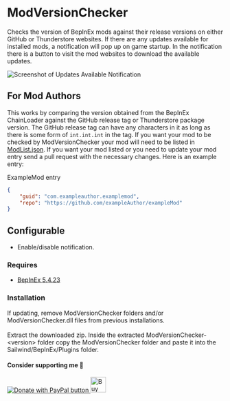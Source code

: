 # ModVersionChecker

Checks the version of BepInEx mods against their release versions on either GitHub or Thunderstore websites. 
If there are any updates available for installed mods, a notification will pop up on game startup. 
In the notification there is a button to visit the mod websites to download the available updates. 

![Screenshot of Updates Available Notification](https://github.com/bryon82/SailwindModVersionChecker/blob/main/Screenshots/ModVersionChecker.png)  

## For Mod Authors

This works by comparing the version obtained from the BepInEx ChainLoader against the GitHub release 
tag or Thunderstore package version. The GitHub release tag can have any characters in it as long as 
there is some form of `int.int.int` in the tag. If you want your mod to be checked by 
ModVersionChecker your mod will need to be listed in [ModList.json](https://github.com/bryon82/SailwindModVersionChecker/blob/main/ModList.json). 
If you want your mod listed or you need to update your mod entry send a pull request with the necessary changes. 
Here is an example entry:

ExampleMod entry
```json
{
    "guid": "com.exampleauthor.examplemod",
    "repo": "https://github.com/exampleAuthor/exampleMod"
}
```

## Configurable

* Enable/disable notification.

### Requires

* [BepInEx 5.4.23](https://github.com/BepInEx/BepInEx/releases)

### Installation

If updating, remove ModVersionChecker folders and/or ModVersionChecker.dll files from previous installations.  
<br>
Extract the downloaded zip. Inside the extracted ModVersionChecker-\<version\> folder copy the ModVersionChecker folder and paste it into the Sailwind/BepInEx/Plugins folder.  

#### Consider supporting me 🤗

<a href='https://www.paypal.com/donate/?business=WKY25BB3TSH6E&no_recurring=0&item_name=Thank+you+for+your+support%21+I%27m+glad+you+are+enjoying+my+mods%21&currency_code=USD' target='_blank'><img src="https://www.paypalobjects.com/en_US/i/btn/btn_donate_LG.gif" border="0" alt="Donate with PayPal button" />
<a href='https://ko-fi.com/S6S11DDLMC' target='_blank'><img height='36' style='border:0px;height:36px;' src='https://storage.ko-fi.com/cdn/kofi6.png?v=6' border='0' alt='Buy Me a Coffee at ko-fi.com' /></a>